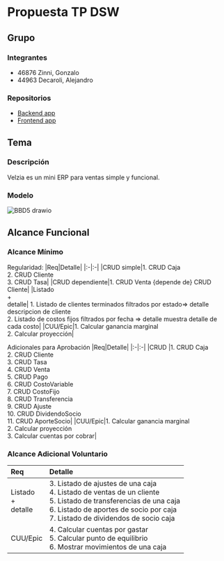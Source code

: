 # Propuesta TP DSW

## Grupo
### Integrantes
* 46876 Zinni, Gonzalo
* 44963 Decaroli, Alejandro


### Repositorios
* [Backend app](https://github.com/alejandro-decaroli/Velzia_backend)
* [Frontend app](https://github.com/alejandro-decaroli/Velzia_frontend)


## Tema
### Descripción
Velzia es un mini ERP para ventas simple y funcional.

### Modelo
![BBD5 drawio](https://github.com/user-attachments/assets/737b6d20-3f51-46fb-8b97-49096f85bc82)






## Alcance Funcional 

### Alcance Mínimo

Regularidad:
|Req|Detalle|
|:-|:-|
|CRUD simple|1. CRUD Caja<br>2. CRUD Cliente<br>3. CRUD Tasa|
|CRUD dependiente|1. CRUD Venta {depende de} CRUD Cliente|
|Listado<br>+<br>detalle| 1. Listado de clientes terminados filtrados por estado=> detalle descripcion de cliente<br> 2. Listado de costos fijos filtrados por fecha => detalle muestra detalle de cada costo|
|CUU/Epic|1. Calcular ganancia marginal<br>2. Calcular proyección|


Adicionales para Aprobación
|Req|Detalle|
|:-|:-|
|CRUD |1. CRUD Caja<br>2. CRUD Cliente<br>3. CRUD Tasa<br>4. CRUD Venta<br>5. CRUD Pago<br>6. CRUD CostoVariable<br>7. CRUD CostoFijo<br>8. CRUD Transferencia<br>9. CRUD Ajuste<br>10. CRUD DividendoSocio<br>11. CRUD AporteSocio|
|CUU/Epic|1. Calcular ganancia marginal<br>2. Calcular proyección<br>3. Calcular cuentas por cobrar|

### Alcance Adicional Voluntario
|Req|Detalle|
|:-|:-|
|Listado<br>+<br>detalle| 3. Listado de ajustes de una caja<br> 4. Listado de ventas de un cliente<br> 5. Listado de transferencias de una caja<br> 6. Listado de aportes de socio por caja<br> 7. Listado de dividendos de socio caja|
|CUU/Epic|4. Calcular cuentas por gastar<br>5. Calcular punto de equilibrio<br>6. Mostrar movimientos de una caja|


